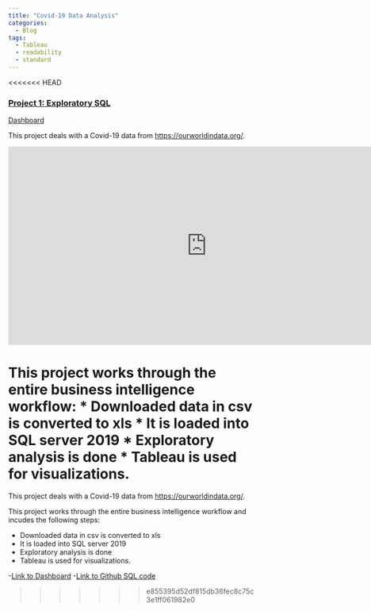 ```yaml
---
title: "Covid-19 Data Analysis"
categories:
  - Blog
tags:
  - Tableau
  - readability
  - standard
---
```

<<<<<<< HEAD
### [Project 1: Exploratory SQL](https://github.com/dev7150/Exploratory_SQL) 

[Dashboard](https://public.tableau.com/app/profile/dev7234/viz/CovidData_16293863858080/Dashboard1)

This project deals with a Covid-19 data from https://ourworldindata.org/.

<iframe width="800" height="400" src="https://public.tableau.com/app/profile/dev7234/viz/CovidData_16293863858080/Dashboard1" frameborder="0" allowFullScreen="true"></iframe>


This project works through the entire business intelligence workflow:
	* Downloaded data in csv is converted to xls
	* It is loaded into SQL server 2019
	* Exploratory analysis is done
	* Tableau is used for visualizations. 
=======

This project deals with a Covid-19 data from https://ourworldindata.org/.

This project works through the entire business intelligence workflow and incudes the following steps:
* Downloaded data in csv is converted to xls
* It is loaded into SQL server 2019
* Exploratory analysis is done
* Tableau is used for visualizations. 

-[Link to Dashboard](https://public.tableau.com/app/profile/dev7234/viz/CovidData_16293863858080/Dashboard1)
-[Link to Github SQL code](https://github.com/dev7150/Exploratory_SQL) 
>>>>>>> e855395d52df815db36fec8c75c3e1ff061982e0
	
